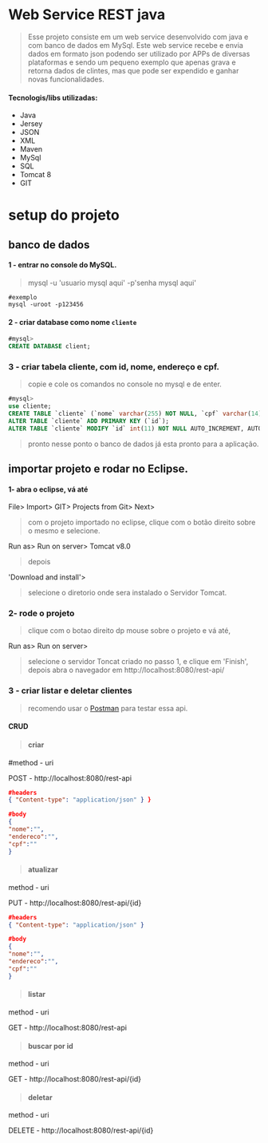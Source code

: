 # Web Service REST java
>Esse projeto consiste em um web service desenvolvido com java e com banco de dados em MySql. Este web service recebe e envia dados em formato json podendo ser utilizado por APPs de diversas plataformas e sendo um pequeno exemplo que apenas grava e retorna dados de clintes, mas que pode ser expendido e ganhar novas funcionalidades.</p>

#### Tecnologis/libs utilizadas:
* Java
* Jersey
* JSON
* XML
* Maven
* MySql
* SQL
* Tomcat 8
* GIT

#

# setup do projeto
## banco de dados
#### 1 - entrar no console do MySQL.
> mysql -u 'usuario mysql aqui' -p'senha mysql aqui'
```shell
#exemplo
mysql -uroot -p123456
```
#### 2 - criar database como nome ```cliente```
```sql
#mysql>
CREATE DATABASE client;
```
### 3 - criar tabela cliente, com id, nome, endereço e cpf.
>copie e cole os comandos no console no mysql e de enter.
```sql
#mysql>
use cliente;
CREATE TABLE `cliente` (`nome` varchar(255) NOT NULL, `cpf` varchar(14) NOT NULL, `endereco` varchar(255) NOT NULL,`id` int(11) NOT NULL) ENGINE=InnoDB DEFAULT CHARSET=latin1;
ALTER TABLE `cliente` ADD PRIMARY KEY (`id`);
ALTER TABLE `cliente` MODIFY `id` int(11) NOT NULL AUTO_INCREMENT, AUTO_INCREMENT
```
>pronto nesse ponto o banco de dados já esta pronto para a aplicação.
## importar projeto e rodar no Eclipse.
#### 1- abra o eclipse, vá até 
File> Import> GIT> Projects from Git> Next>


>com o projeto importado no eclipse, clique com o botão direito sobre o mesmo e selecione.

 Run as> Run on server> Tomcat v8.0

>depois 

'Download and install'>

>selecione o diretorio onde sera instalado o Servidor Tomcat.

### 2- rode o projeto
>clique com o botao direito dp mouse sobre o projeto e vá até,

Run as> Run on server>

>selecione o servidor Toncat criado no passo 1, e clique em 'Finish', depois abra o navegador em http://localhost:8080/rest-api/

### 3 - criar listar e deletar clientes
>recomendo usar o [Postman](https://www.getpostman.com "postman") para testar essa api.
#### CRUD

>#### criar
#method -  uri

POST - http://localhost:8080/rest-api
```json
#headers 
{ "Content-type": "application/json" } }

#body
{
"nome":"",
"endereco":"",
"cpf":""
}
```
>#### atualizar 
method -  uri


PUT -  http://localhost:8080/rest-api/{id}
```json
#headers 
{ "Content-type": "application/json" }

#body
{
"nome":"",
"endereco":"",
"cpf":""
}
```

>#### listar 
method -  uri

GET - http://localhost:8080/rest-api

>#### buscar por id 
method -  uri

GET - http://localhost:8080/rest-api/{id}

>#### deletar
method -  uri

DELETE - http://localhost:8080/rest-api/{id}


